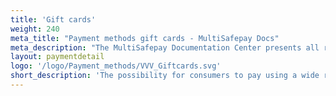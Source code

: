 ```yaml
---
title: 'Gift cards'
weight: 240
meta_title: "Payment methods gift cards - MultiSafepay Docs"
meta_description: "The MultiSafepay Documentation Center presents all relevant information about our Plugins and API. You can also find support pages for payment methods, tools and general questions as well as the contact details of our Support and Integration Teams."
layout: paymentdetail
logo: '/logo/Payment_methods/VVV_Giftcards.svg'
short_description: 'The possibility for consumers to pay using a wide range of Dutch issued gift cards.'
---
```


